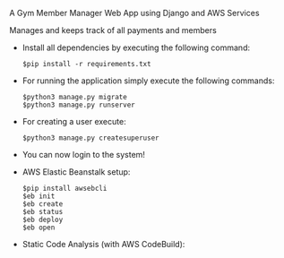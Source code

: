 A Gym Member Manager Web App using Django and AWS Services

Manages and keeps track of all payments and members


- Install all dependencies by executing the following command:

    ```
    $pip install -r requirements.txt
    ```

- For running the application simply execute the following commands:

    ```
    $python3 manage.py migrate
    $python3 manage.py runserver
    ```

- For creating a user execute:

    ```
    $python3 manage.py createsuperuser
    ```

- You can now login to the system!


- AWS Elastic Beanstalk setup:

    ```
    $pip install awsebcli
    $eb init
    $eb create
    $eb status
    $eb deploy
    $eb open
    ```
- Static Code Analysis (with AWS CodeBuild):
